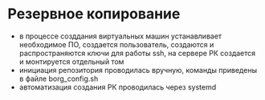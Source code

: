 # Резервное копирование
  - в процессе созддания виртуальных машин устанавливает необходимое ПО, создается пользователь, создаются и распространяются ключи для работы ssh, на сервере РК создается и монтируется отдельный том
  - инициация репозитория проводилась вручную, команды приведены в файле borg_config.sh
  - автоматизация создания РК проводилась через systemd
